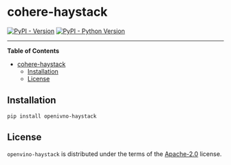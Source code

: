# cohere-haystack

[![PyPI - Version](https://img.shields.io/pypi/v/openvino-haystack.svg)](https://pypi.org/project/openvino-haystack)
[![PyPI - Python Version](https://img.shields.io/pypi/pyversions/openvino-haystack.svg)](https://pypi.org/project/openvino-haystack)

-----

**Table of Contents**

- [cohere-haystack](#cohere-haystack)
  - [Installation](#installation)
  - [License](#license)

## Installation

```console
pip install openivno-haystack
```

## License

`openvino-haystack` is distributed under the terms of the [Apache-2.0](https://spdx.org/licenses/Apache-2.0.html) license.
